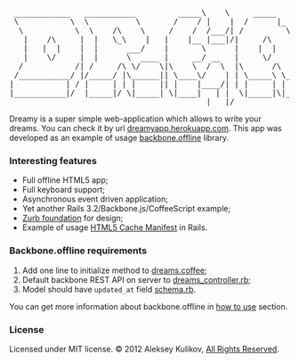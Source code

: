<pre>
 ____________   ___________         _____\    \     _____                ___________   ______   _____  
 \           \  \          \       /    / |    |  /      |_             /           \ |\     \ |     | 
  \           \  \    /\    \     /    /  /___/| /         \           /    _   _    \\ \     \|     | 
   |    /\     |  |   \_\    |   |    |__ |___|/|     /\    \         /    //   \\    \\ \           | 
   |   |  |    |  |      ___/    |       \      |    |  |    \       /    //     \\    \\ \____      | 
   |    \/     |  |      \  ____ |     __/ __   |     \/      \     /     \\_____//     \\|___/     /| 
  /           /| /     /\ \/    \|\    \  /  \  |\      /\     \   /       \ ___ /       \   /     / | 
 /___________/ |/_____/ |\______|| \____\/    | | \_____\ \_____\ /________/|   |\________\ /_____/  / 
|           | / |     | | |     || |    |____/| | |     | |     ||        | |   | |        ||     | /  
|___________|/  |_____|/ \|_____| \|____|   | |  \|_____|\|_____||________|/     \|________||_____|/   
                                          |___|/
</pre>

Dreamy is a super simple web-application which allows to write your dreams. You can check it by url [dreamyapp.herokuapp.com](http://dreamyapp.herokuapp.com/).
This app was developed as an example of usage [backbone.offline](https://github.com/Ask11/backbone.offline) library. 

### Interesting features

* Full offline HTML5 app;
* Full keyboard support;
* Asynchronous event driven application; 
* Yet another Rails 3.2/Backbone.js/CoffeeScript example;
* [Zurb foundation](http://foundation.zurb.com/docs/index.php) for design;
* Example of usage [HTML5 Cache Manifest](http://www.whatwg.org/specs/web-apps/current-work/multipage/offline.html) in Rails.

### Backbone.offline requirements

1. Add one line to initialize method to [dreams.coffee](https://github.com/Ask11/dreamy/blob/master/app/assets/javascripts/collections/dreams.module.coffee);
2. Default backbone REST API on server to [dreams_controller.rb](https://github.com/Ask11/dreamy/blob/master/app/controllers/api/dreams_controller.rb);
3. Model should have `updated_at` field [schema.rb](https://github.com/Ask11/dreamy/blob/master/db/schema.rb).

You can get more information about backbone.offline in [how to use](https://github.com/Ask11/backbone.offline#how-to-use) section.

### License

Licensed under MIT license. © 2012 Aleksey Kulikov, [All Rights Reserved](https://github.com/Ask11/dreamy/blob/master/LICENSE).
